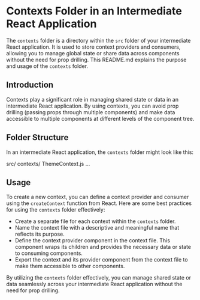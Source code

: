 # Contexts Folder in an Intermediate React Application

The `contexts` folder is a directory within the `src` folder of your intermediate React application. It is used to store context providers and consumers, allowing you to manage global state or share data across components without the need for prop drilling. This README.md explains the purpose and usage of the `contexts` folder.

## Introduction

Contexts play a significant role in managing shared state or data in an intermediate React application. By using contexts, you can avoid prop drilling (passing props through multiple components) and make data accessible to multiple components at different levels of the component tree.

## Folder Structure

In an intermediate React application, the `contexts` folder might look like this:

src/
contexts/
ThemeContext.js
...

## Usage

To create a new context, you can define a context provider and consumer using the `createContext` function from React. Here are some best practices for using the `contexts` folder effectively:

- Create a separate file for each context within the `contexts` folder.
- Name the context file with a descriptive and meaningful name that reflects its purpose.
- Define the context provider component in the context file. This component wraps its children and provides the necessary data or state to consuming components.
- Export the context and its provider component from the context file to make them accessible to other components.

By utilizing the `contexts` folder effectively, you can manage shared state or data seamlessly across your intermediate React application without the need for prop drilling.
